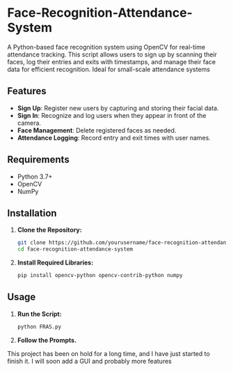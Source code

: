 # Face-Recognition-Attendance-System
A Python-based face recognition system using OpenCV for real-time attendance tracking. This script allows users to sign up by scanning their faces, log their entries and exits with timestamps, and manage their face data for efficient recognition. Ideal for small-scale attendance systems

## Features

- **Sign Up**: Register new users by capturing and storing their facial data.
- **Sign In**: Recognize and log users when they appear in front of the camera.
- **Face Management**: Delete registered faces as needed.
- **Attendance Logging**: Record entry and exit times with user names.

## Requirements

- Python 3.7+
- OpenCV
- NumPy

## Installation

1. **Clone the Repository:**
   ```bash
   git clone https://github.com/yourusername/face-recognition-attendance-system.git
   cd face-recognition-attendance-system
2. **Install Required Libraries:**
   ```bash
   pip install opencv-python opencv-contrib-python numpy

## Usage

1. **Run the Script:**
   ```bash
   python FRAS.py
2. **Follow the Prompts.**

This project has been on hold for a long time, and I have just started to finish it. I will soon add a GUI and probably more features
